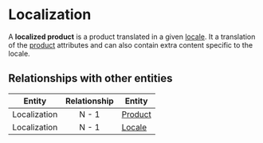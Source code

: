 # Localization

A **localized product** is a product translated in a given [locale]. It a translation of the [product] attributes and can also contain extra content specific to the locale.


## Relationships with other entities

| Entity | Relationship | Entity |
| --- |:--------:| --- |
| Localization | N - 1 | [Product] |
| Localization | N - 1 | [Locale] |



[locale]: ../shared/locale.md
[Locale]: ../shared/locale.md
[Product]: ../product.md
